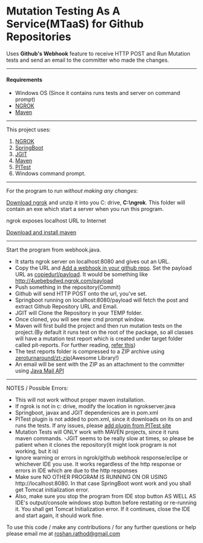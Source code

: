 # Mutation Testing As A Service(MTaaS) for Github Repositories

Uses **Github's Webhook** feature to receive HTTP POST and Run Mutation tests and send an email to the committer who made the changes.


--------------------------------

#### Requirements 
- Windows OS (Since it contains runs tests and server on command prompt)
- [NGROK](https://ngrok.com)
- [Maven](http://maven.apache.org/) 


--------------------------------
This project uses:


1. [NGROK](https://ngrok.com)
2. [SpringBoot](http://spring.io/) 
3. [JGIT](https://eclipse.org/jgit/) 
4. [Maven](http://maven.apache.org/)
5. [PITest](http://pitest.org/)
6. Windows command prompt.


--------------------------------

For the program to run *without making any changes*:

[Download ngrok](https://ngrok.com/download) and unzip it into you C: drive, **C:\ngrok**. This folder will contain an exe which start a server when you run this program.

ngrok exposes localhost URL to Internet


[Download and install maven](http://maven.apache.org/download.cgi)


--------------------------------
Start the program from webhook.java.

- It starts ngrok server on localhost:8080 and gives out an URL.
- Copy the URL and [Add a webhook in your github repo](https://developer.github.com/webhooks/creating/). Set the payload URL as [copiedurl/payload](). It would be something like http://4uebebsdwd.ngrok.com/payload
- Push something in the repository(Commit)
- Github will send HTTP POST onto the url, you've set.
- Springboot running on localhost:8080/payload will fetch the post and extract Github Repository URL and Email.
- JGIT will Clone the Repository in your TEMP folder.
- Once cloned, you will see new cmd prompt window.
- Maven will first build the project and then run mutation tests on the project.(By default it runs test on the root of the package, so all classes will have a mutation test report which is created under target folder called pit-reports. For further reading, [refer this](http://pitest.org/quickstart/maven/))
- The test reports folder is compressed to a ZIP archive using [zeroturnaround/zt-zip](https://github.com/zeroturnaround/zt-zip)(Awesome Library!)
- An email will be sent with the ZIP as an attachment to the committer using [Java Mail API](https://java.net/projects/javamail/pages/Home)


--------------------------------

NOTES / Possible Errors:

- This will not work without proper maven installation.
- If ngrok is not in c: drive, modify the location in ngrokserver.java
- Springboot, javax and JGIT dependenices are in pom.xml
- PITest plugin is not added to pom.xml, since it downloads on its on and runs the tests. If any issues, please [add plugin from PITest site](http://pitest.org/quickstart/maven/)
- Mutation Tests will ONLY work with MAVEN projects, since it runs maven commands.
-JGIT seems to be really slow at times, so please be patient when it clones the repository(it might look program is not working, but it is)
- Ignore warning or errors in ngrok/github webhook response/eclipe or whichever IDE you use. It works regardless of the http response or errors in IDE which are due to the http responses
- Make sure NO OTHER PROGRAM IS RUNNING ON OR USING http://localhost:8080. In that case SpringBoot wont work and you shall get Tomcat initialization error.
- Also, make sure you stop the program from IDE stop button AS WELL AS IDE's output/console windows stop button before restating or re-running it. You shall get Tomcat Initialization error. If it continues, close the IDE and start again, it should work fine.

To use this code / make any contributions / for any further questions or help please email me at roshan.rathod@gmail.com



